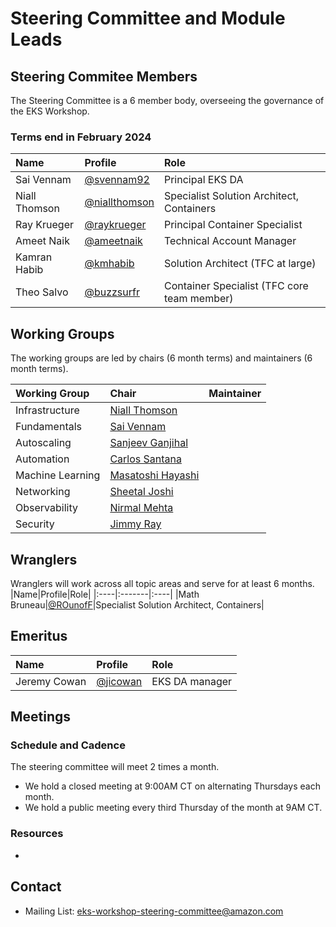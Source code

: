 # Steering Committee and Module Leads
## Steering Commitee Members
The Steering Committee is a 6 member body, overseeing the governance of the EKS Workshop.
### Terms end in February 2024
|Name|Profile|Role|
|:----|:-------|:----|
|Sai Vennam|[@svennam92](https://github.com/svennam92)|Principal EKS DA
|Niall Thomson|[@niallthomson](https://github.com/niallthomson)|Specialist Solution Architect, Containers|
|Ray Krueger|[@raykrueger](https://github.com/raykrueger)|Principal Container Specialist|
|Ameet Naik|[@ameetnaik](https://github.com/ameetnaik)|Technical Account Manager|
|Kamran Habib|[@kmhabib](https://github.com/kmhabib)|Solution Architect (TFC at large)|
|Theo Salvo|[@buzzsurfr](https://github.com/buzzsurfr)|Container Specialist (TFC core team member)|

## Working Groups
The working groups are led by chairs (6 month terms) and maintainers (6 month terms).

|Working Group|Chair|Maintainer|
|:----|:-------|:----|
|Infrastructure|[Niall Thomson](https://github.com/niallthomson)||
|Fundamentals|[Sai Vennam](https://github.com/svennam92)||
|Autoscaling|[Sanjeev Ganjihal](https://github.com/sanjeevrg89)||
|Automation|[Carlos Santana](https://github.com/csantanapr)||
|Machine Learning|[Masatoshi Hayashi](https://github.com/literalice)||
|Networking|[Sheetal Joshi](https://github.com/sheetaljoshi)||
|Observability|[Nirmal Mehta](https://github.com/normalfaults)||
|Security|[Jimmy Ray](https://github.com/jimmyraywv)||

## Wranglers
Wranglers will work across all topic areas and serve for at least 6 months. 
|Name|Profile|Role|
|:----|:-------|:----|
|Math Bruneau|[@ROunofF](https://github.com/ROunofF)|Specialist Solution Architect, Containers|


## Emeritus
|Name|Profile|Role|
|:----|:-------|:----|
|Jeremy Cowan|[@jicowan](https://github.com/jicowan)|EKS DA manager|

## Meetings
### Schedule and Cadence
The steering committee will meet 2 times a month. 
* We hold a closed meeting at 9:00AM CT on alternating Thursdays each month.
* We hold a public meeting every third Thursday of the month at 9AM CT. <!--update with Chime link-->

### Resources
* <!--add links to meeting notes and recordings-->

## Contact
* Mailing List: <eks-workshop-steering-committee@amazon.com>
